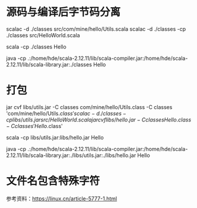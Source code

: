 源码与编译后字节码分离
===================

scalac -d ./classes src/com/mine/hello/Utils.scala
scalac -d ./classes -cp ./classes src/HelloWorld.scala

scala -cp ./classes Hello

java -cp .:/home/hde/scala-2.12.11/lib/scala-compiler.jar:/home/hde/scala-2.12.11/lib/scala-library.jar:./classes Hello

打包
===

jar cvf libs/utils.jar -C classes com/mine/hello/Utils.class -C classes 'com/mine/hello/Utils$.class'
scalac -d ./classes -cp libs/utils.jar src/HelloWorld.scala
jar cvf libs/hello.jar -C classes Hello.class -C classes 'Hello$.class'

scala -cp libs/utils.jar:libs/hello.jar Hello

java -cp .:/home/hde/scala-2.12.11/lib/scala-compiler.jar:/home/hde/scala-2.12.11/lib/scala-library.jar:./libs/utils.jar:./libs/hello.jar Hello

文件名包含特殊字符
===============
参考资料：https://linux.cn/article-5777-1.html